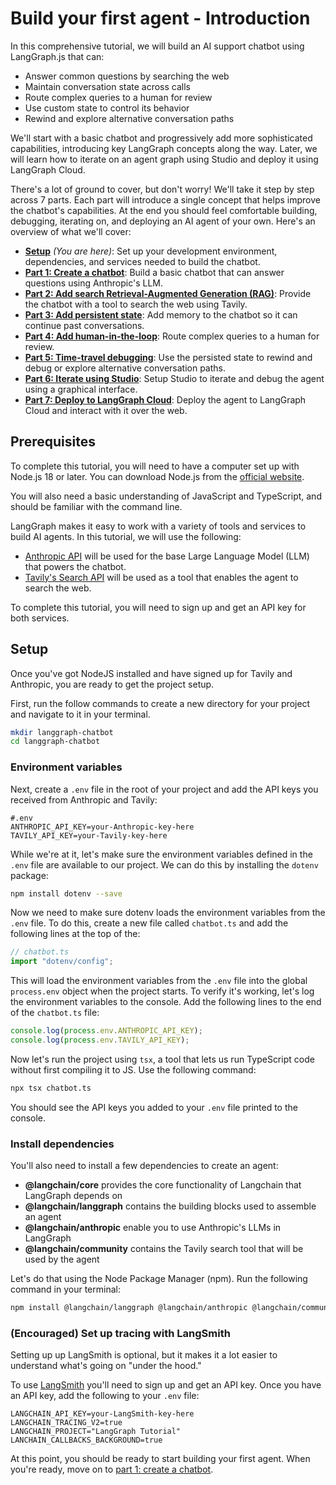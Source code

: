 # Build your first agent - Introduction

In this comprehensive tutorial, we will build an AI support chatbot using LangGraph.js that can:

- Answer common questions by searching the web
- Maintain conversation state across calls
- Route complex queries to a human for review
- Use custom state to control its behavior
- Rewind and explore alternative conversation paths

We'll start with a basic chatbot and progressively add more sophisticated capabilities, introducing key LangGraph concepts along the way. Later, we will learn how to iterate on an agent graph using Studio and deploy it using LangGraph Cloud.

There's a lot of ground to cover, but don't worry! We'll take it step by step across 7 parts. Each part will introduce a single concept that helps improve the chatbot's capabilities. At the end you should feel comfortable building, debugging, iterating on, and deploying an AI agent of your own. Here's an overview of what we'll cover:

- [**Setup**](/first-agent/0-setup.md) _(You are here)_: Set up your development environment, dependencies, and services needed to build the chatbot.
- [**Part 1: Create a chatbot**](/first-agent/1-create-chatbot.md): Build a basic chatbot that can answer questions using Anthropic's LLM.
- [**Part 2: Add search Retrieval-Augmented Generation (RAG)**](/first-agent/2-rag-search.md): Provide the chatbot with a tool to search the web using Tavily.
- [**Part 3: Add persistent state**](/first-agent/3-persistent-state.md): Add memory to the chatbot so it can continue past conversations.
- [**Part 4: Add human-in-the-loop**](/first-agent/4-human-loop.md): Route complex queries to a human for review.
- [**Part 5: Time-travel debugging**](/first-agent/5-time-travel-debugging.md): Use the persisted state to rewind and debug or explore alternative conversation paths.
- [**Part 6: Iterate using Studio**](/first-agent/6-studio.md): Setup Studio to iterate and debug the agent using a graphical interface.
- [**Part 7: Deploy to LangGraph Cloud**](/first-agent/7-deploy.md): Deploy the agent to LangGraph Cloud and interact with it over the web.

## Prerequisites

To complete this tutorial, you will need to have a computer set up with Node.js 18 or later. You can download Node.js from the [official website](https://nodejs.org/).

You will also need a basic understanding of JavaScript and TypeScript, and should be familiar with the command line.

LangGraph makes it easy to work with a variety of tools and services to build AI agents. In this tutorial, we will use the following:

- [Anthropic API](https://console.anthropic.com/) will be used for the base Large Language Model (LLM) that powers the chatbot.
- [Tavily's Search API](https://tavily.com/) will be used as a tool that enables the agent to search the web.

To complete this tutorial, you will need to sign up and get an API key for both services.

## Setup

Once you've got NodeJS installed and have signed up for Tavily and Anthropic, you are ready to get the project setup.

First, run the follow commands to create a new directory for your project and navigate to it in your terminal.

```bash
mkdir langgraph-chatbot
cd langgraph-chatbot
```

### Environment variables

Next, create a `.env` file in the root of your project and add the API keys you received from Anthropic and Tavily:

```
#.env
ANTHROPIC_API_KEY=your-Anthropic-key-here
TAVILY_API_KEY=your-Tavily-key-here
```

While we're at it, let's make sure the environment variables defined in the `.env` file are available to our project. We can do this by installing the `dotenv` package:

```bash
npm install dotenv --save
```

Now we need to make sure dotenv loads the environment variables from the `.env` file. To do this, create a new file called `chatbot.ts` and add the following lines at the top of the:

```ts
// chatbot.ts
import "dotenv/config";
```

This will load the environment variables from the `.env` file into the global `process.env` object when the project starts. To verify it's working, let's log the environment variables to the console.
Add the following lines to the end of the `chatbot.ts` file:

```ts
console.log(process.env.ANTHROPIC_API_KEY);
console.log(process.env.TAVILY_API_KEY);
```

Now let's run the project using `tsx`, a tool that lets us run TypeScript code without first compiling it to JS. Use the following command:

```bash
npx tsx chatbot.ts
```

You should see the API keys you added to your `.env` file printed to the console.

### Install dependencies

You'll also need to install a few dependencies to create an agent:

- **@langchain/core** provides the core functionality of Langchain that LangGraph depends on
- **@langchain/langgraph** contains the building blocks used to assemble an agent
- **@langchain/anthropic** enable you to use Anthropic's LLMs in LangGraph
- **@langchain/community** contains the Tavily search tool that will be used by the agent

Let's do that using the Node Package Manager (npm). Run the following command in your terminal:

```bash
npm install @langchain/langgraph @langchain/anthropic @langchain/community
```

### (Encouraged) Set up tracing with LangSmith

Setting up up LangSmith is optional, but it makes it a lot easier to understand what's going on "under the hood."

To use [LangSmith](https://smith.langchain.com/) you'll need to sign up and get an API key. Once you have an API key, add the following to your `.env` file:

```
LANGCHAIN_API_KEY=your-LangSmith-key-here
LANGCHAIN_TRACING_V2=true
LANGCHAIN_PROJECT="LangGraph Tutorial"
LANCHAIN_CALLBACKS_BACKGROUND=true
```

At this point, you should be ready to start building your first agent. When you're ready, move on to [part 1: create a chatbot](/first-agent/1-create-chatbot.md).
